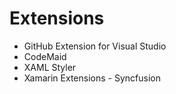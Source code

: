 # Extensions

- GitHub Extension for Visual Studio
- CodeMaid
- XAML Styler
- Xamarin Extensions - Syncfusion


